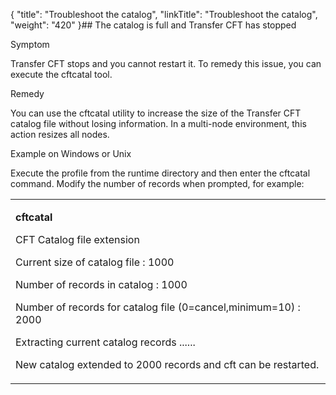 {
    "title": "Troubleshoot the catalog",
    "linkTitle": "Troubleshoot the catalog",
    "weight": "420"
}## The catalog is full and Transfer CFT has stopped

Symptom

Transfer CFT stops and you cannot restart it. To remedy this issue, you can execute the cftcatal tool.

Remedy

You can use the cftcatal utility to increase the size of the Transfer CFT catalog file without losing information. In a multi-node environment, this action resizes all nodes.

Example on Windows or Unix

Execute the profile from the runtime directory and then enter the cftcatal command. Modify the number of records when prompted, for example:

<table data-cellspacing="0">
<tbody>
<tr class="odd">
<td><p><strong>cftcatal</strong></p>
<p>CFT Catalog file extension</p>
<p>Current size of catalog file : 1000</p>
<p>Number of records in catalog : 1000</p>
<p>Number of records for catalog file (0=cancel,minimum=10) : 2000</p>
<p>Extracting current catalog records ......</p>
<p>New catalog extended to 2000 records and cft can be restarted.</p></td>
</tr>
</tbody>
</table>
